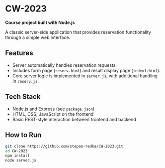 # CW-2023

**Course project built with Node.js**

A classic server-side application that provides reservation functionality through a simple web interface.

## Features
- Server automatically handles reservation requests.
- Includes form page (`reserv.html`) and result display page (`index1.html`).
- Core server logic is implemented in `server.js`, with additional handling in `reserv.js`.

## Tech Stack
- Node.js and Express (see `package.json`)
- HTML, CSS, JavaScript on the frontend
- Basic REST-style interaction between frontend and backend

## How to Run
```bash
git clone https://github.com/stepan-redka/CW-2023.git
cd CW-2023
npm install
node server.js
